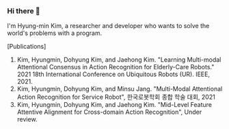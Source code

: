 ### Hi there 👋

I'm Hyung-min Kim, a researcher and developer who wants to solve the world's problems with a program.

[Publications] 

1. Kim, Hyungmin, Dohyung Kim, and Jaehong Kim. "Learning Multi-modal Attentional Consensus in Action Recognition for Elderly-Care Robots." 2021 18th International Conference on Ubiquitous Robots (UR). IEEE, 2021.
2. Kim, Hyungmin, Dohyung Kim, and Minsu Jang. "Multi-Modal Attentional Action Recognition for Service Robot", 한국로봇학회 종합 학술 대회, 2021
3. Kim, Hyungmin, Dohyung Kim, and Jaehong Kim. "Mid-Level Feature Attentive Alignment for Cross-domain Action Recognition", Under review.


<!--
**khm159/khm159** is a ✨ _special_ ✨ repository because its `README.md` (this file) appears on your GitHub profile.

Here are some ideas to get you started:

- 🔭 I’m currently working on ...
- 🌱 I’m currently learning ...
- 👯 I’m looking to collaborate on ...
- 🤔 I’m looking for help with ...
- 💬 Ask me about ...
- 📫 How to reach me: ...
- 😄 Pronouns: ...
- ⚡ Fun fact: ...
-->
